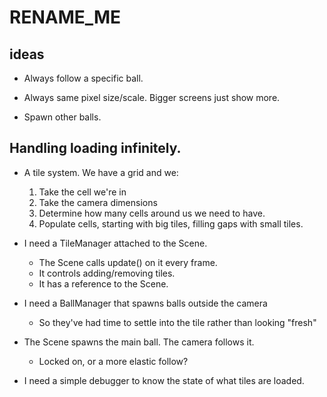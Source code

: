 # RENAME_ME



## ideas

- Always follow a specific ball.

- Always same pixel size/scale.  Bigger screens just show more.

- Spawn other balls.



## Handling loading infinitely.

- A tile system. We have a grid and we:
  1. Take the cell we're in
  2. Take the camera dimensions
  3. Determine how many cells around us we need to have.
  4. Populate cells, starting with big tiles, filling gaps with small tiles.



- I need a TileManager attached to the Scene.
  - The Scene calls update() on it every frame.
  - It controls adding/removing tiles.
  - It has a reference to the Scene.

- I need a BallManager that spawns balls outside the camera
  - So they've had time to settle into the tile rather than looking "fresh"

- The Scene spawns the main ball. The camera follows it.
  - Locked on, or a more elastic follow?


- I need a simple debugger to know the state of what tiles are loaded.



